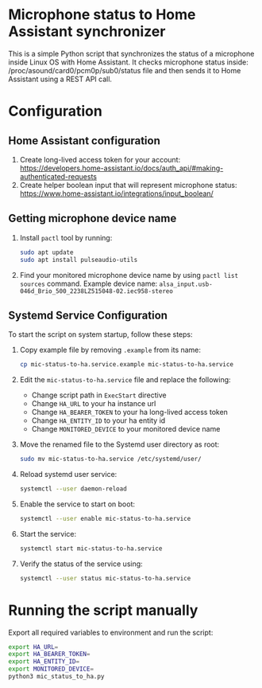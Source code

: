 # Microphone status to Home Assistant synchronizer

This is a simple Python script that synchronizes the status of a microphone inside Linux OS
with Home Assistant.
It checks microphone status inside: /proc/asound/card0/pcm0p/sub0/status file and then sends it to Home Assistant
using a REST API call.

# Configuration

## Home Assistant configuration

1. Create long-lived access token for your
   account: https://developers.home-assistant.io/docs/auth_api/#making-authenticated-requests
2. Create helper boolean input that will represent microphone status: https://www.home-assistant.io/integrations/input_boolean/

## Getting microphone device name

1. Install `pactl` tool by running:
   ```bash
   sudo apt update
   sudo apt install pulseaudio-utils
   ```
   
2. Find your monitored microphone device name by using `pactl list sources` command. 
   Example device name: `alsa_input.usb-046d_Brio_500_2238LZ515048-02.iec958-stereo`

## Systemd Service Configuration

To start the script on system startup, follow these steps:

1. Copy example file by removing `.example` from its name:
   ```bash
   cp mic-status-to-ha.service.example mic-status-to-ha.service
   ```

2. Edit the `mic-status-to-ha.service` file and replace the following:

   * Change script path in `ExecStart` directive
   * Change `HA_URL` to your ha instance url
   * Change `HA_BEARER_TOKEN` to your ha long-lived access token
   * Change `HA_ENTITY_ID` to your ha entity id
   * Change `MONITORED_DEVICE` to your monitored device name

3. Move the renamed file to the Systemd user directory as root:
   ```bash
   sudo mv mic-status-to-ha.service /etc/systemd/user/
   ```
   
4. Reload systemd user service:
   ```bash
   systemctl --user daemon-reload
   ```

5. Enable the service to start on boot:
   ```bash
   systemctl --user enable mic-status-to-ha.service
   ```

6. Start the service:
   ```bash
   systemctl start mic-status-to-ha.service
   ```

7. Verify the status of the service using:
   ```bash
   systemctl --user status mic-status-to-ha.service
   ```

# Running the script manually

Export all required variables to environment and run the script:
```bash
export HA_URL=
export HA_BEARER_TOKEN=
export HA_ENTITY_ID=
export MONITORED_DEVICE=
python3 mic_status_to_ha.py
```
